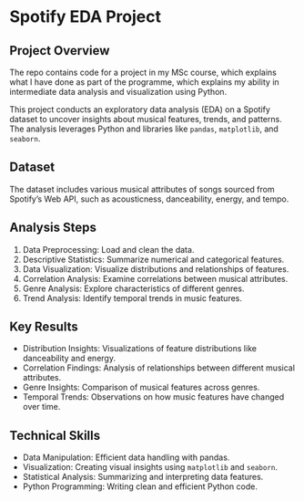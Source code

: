 # Spotify EDA Project

## Project Overview

The repo contains code for a project in my MSc course, which explains what I have done as part of the programme, which explains my ability in intermediate data analysis and visualization using Python.

This project conducts an exploratory data analysis (EDA) on a Spotify dataset to uncover insights about musical features, trends, and patterns. The analysis leverages Python and libraries like `pandas`, `matplotlib`, and `seaborn`.

## Dataset

The dataset includes various musical attributes of songs sourced from Spotify’s Web API, such as acousticness, danceability, energy, and tempo.

## Analysis Steps

1. Data Preprocessing: Load and clean the data.
2. Descriptive Statistics: Summarize numerical and categorical features.
3. Data Visualization: Visualize distributions and relationships of features.
4. Correlation Analysis: Examine correlations between musical attributes.
5. Genre Analysis: Explore characteristics of different genres.
6. Trend Analysis: Identify temporal trends in music features.

## Key Results

- Distribution Insights: Visualizations of feature distributions like danceability and energy.
- Correlation Findings: Analysis of relationships between different musical attributes.
- Genre Insights: Comparison of musical features across genres.
- Temporal Trends: Observations on how music features have changed over time.

## Technical Skills

- Data Manipulation: Efficient data handling with pandas.
- Visualization: Creating visual insights using `matplotlib` and `seaborn`.
- Statistical Analysis: Summarizing and interpreting data features.
- Python Programming: Writing clean and efficient Python code.
